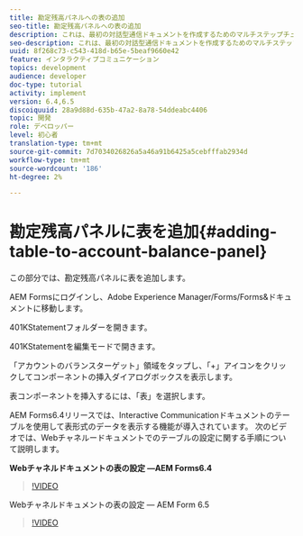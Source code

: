 ```yaml
---
title: 勘定残高パネルへの表の追加
seo-title: 勘定残高パネルへの表の追加
description: これは、最初の対話型通信ドキュメントを作成するためのマルチステップチュートリアルのパート9です。このパートでは、アカウントの残高パネルに表を追加します。
seo-description: これは、最初の対話型通信ドキュメントを作成するためのマルチステップチュートリアルのパート9です。このパートでは、アカウントの残高パネルに表を追加します。
uuid: 8f268c73-c543-418d-b65e-5beaf9660e42
feature: インタラクティブコミュニケーション
topics: development
audience: developer
doc-type: tutorial
activity: implement
version: 6.4,6.5
discoiquuid: 28a9d88d-635b-47a2-8a78-54ddeabc4406
topic: 開発
role: デベロッパー
level: 初心者
translation-type: tm+mt
source-git-commit: 7d7034026826a5a46a91b6425a5cebfffab2934d
workflow-type: tm+mt
source-wordcount: '186'
ht-degree: 2%

---
```



# 勘定残高パネルに表を追加{#adding-table-to-account-balance-panel}

この部分では、勘定残高パネルに表を追加します。

AEM Formsにログインし、Adobe Experience Manager/Forms/Forms&amp;ドキュメントに移動します。

401KStatementフォルダーを開きます。

401KStatementを編集モードで開きます。

「アカウントのバランスターゲット」領域をタップし、「+」アイコンをクリックしてコンポーネントの挿入ダイアログボックスを表示します。

表コンポーネントを挿入するには、「表」を選択します。

AEM Forms6.4リリースでは、Interactive Communicationドキュメントのテーブルを使用して表形式のデータを表示する機能が導入されています。 次のビデオでは、Webチャネルードキュメントでのテーブルの設定に関する手順について説明します。

**Webチャネルドキュメントの表の設定 —AEM Forms6.4**

>[!VIDEO](https://video.tv.adobe.com/v/22360/?quality=9&learn=on)

Webチャネルドキュメントの表の設定 — AEM Form 6.5

>[!VIDEO](https://video.tv.adobe.com/v/27847?quality=9&learn=on)


